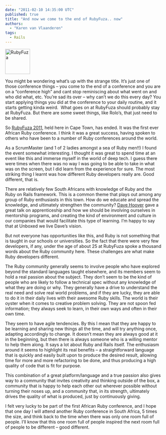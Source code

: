 ```yaml
---
date: "2011-02-10 14:35:00 UTC"
published: true
title: "And now we come to the end of RubyFuza.. now"
authors:
  - "Karen van Vlaanderen"
tags:
  - Rails
---
```


<p><img alt="RubyFuza" src="http://i1291.photobucket.com/albums/b548/grammccram/display_size_rubyfuza_o_zpspzrrhwus.png" style="width: 80px; height: 81px; " /></p>
<p>You might be wondering what&rsquo;s up with the strange title. It&rsquo;s just one of those conference things &ndash; you come to the end of a conference and you are on a &ldquo;conference high&rdquo; and cant stop reminiscing about what went on and who did what, etc. You&rsquo;re sad its over &ndash; why can&rsquo;t we do this every day? You start applying things you did at the conference to your daily routine, and it starts getting kinda weird.&nbsp; What goes on at RubyFuza should probably stay at RubyFuza. But there are some sweet things, like Rolo&rsquo;s, that just need to be shared.</p>
<p>So <a href="http://rubyfuza.org/">RubyFuza 2011</a>, held here in Cape Town, has ended. It was the first ever African Ruby conference. I think it was a great success, having spoken to others who have been to a number of Ruby conferences around the world.</p>
<p>As a ScrumMaster (and 1 of 2 ladies amongst a sea of Ruby men!!) I found the event somewhat interesting. I thought it was great to spend time at an event like this and immerse myself in the world of deep tech. I guess there were times when there was no way I was going to be able to take in what was on the screen, but I did learn from the experience for sure. The most striking thing I learnt was how different Ruby developers really are. Good different, that is.</p>
<p>There are relatively few South Africans with knowledge of Ruby and the Ruby on Rails framework. This is a common theme that plays out among any group of Ruby enthusiasts in this town. How do we educate and spread the knowledge, and ultimately strengthen the community? <a href="http://rubyfuza.org/speakers/1">Dave Hoover</a> gave a great talk on apprenticeship and how we should be involving ourselves in mentorship programs, and creating the kind of environment and culture in our companies that would facilitate this type of learning. I&rsquo;m happy to say that at Unboxed we live Dave&rsquo;s vision.</p>
<p>But not everyone has opportunities like this, and Ruby is not something that is taught in our schools or universities. So the fact that there were very few developers, if any, under the age of about 25 at RubyFuza spoke a thousand words about the Ruby community here. These challenges are what make Ruby developers different.</p>
<p>The Ruby community generally seems to involve people who have explored beyond the standard languages taught elsewhere, and its members seem to hold a real passion about the subject. They don&rsquo;t seem to be the kind of people who are likely to follow a technical spec without any knowledge of what they are doing or why. They generally have a drive to understand the real need and solve real world problems, and if they are lucky, they are able to do it in their daily lives with their awesome Ruby skills. The world is their oyster when it comes to creative problem solving. They are not spoon fed information; they always seek to learn, in their own ways and often in their own time.</p>
<p>They seem to have agile tendencies. By this I mean that they are happy to be learning and sharing new things all the time, and will try anything once, adapting accordingly to change. It doesn&rsquo;t mean they are always good at it in the beginning, but then there is always someone who is a willing mentor to help them along. It says a lot about Ruby and Rails itself. The enthusiasm around it seems to highlight its real benefits &ndash; a straightforward language that is quickly and easily built upon to produce the desired result, allowing time for more and more refactoring to be done, and thus producing a high quality of code that is fit for purpose.</p>
<p>This combination of a great platform/language and a true passion also gives way to a community that invites creativity and thinking outside of the box, a community that is happy to help each other out wherever possible without turning their noses up, and a community that, in its strength, ultimately drives the quality of what is produced, just by continuously giving.</p>
<p>I felt very lucky to be part of the first African Ruby conference, and I hope that one day I will attend another Ruby conference in South Africa, 5 times the size, and think back to the time when there was only one room full of people. I&rsquo;ll know that this one room full of people inspired the next room full of people to be different &ndash; good different.</p>
<p>&nbsp;</p>

